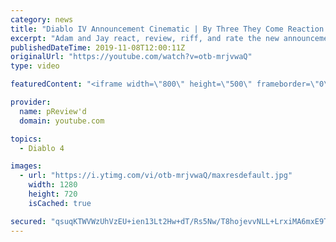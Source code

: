 ```yaml
---
category: news
title: "Diablo IV Announcement Cinematic | By Three They Come Reaction / Review / Rating"
excerpt: "Adam and Jay react, review, riff, and rate the new announcement cinematic everyone wanted to see last year at Blizzcon, Diablo IV 'By Three They Come'."
publishedDateTime: 2019-11-08T12:00:11Z
originalUrl: "https://youtube.com/watch?v=otb-mrjvwaQ"
type: video

featuredContent: "<iframe width=\"800\" height=\"500\" frameborder=\"0\" src=\"https://www.youtube.com/embed/otb-mrjvwaQ\" allow=\"accelerometer; autoplay; encrypted-media; gyroscope; picture-in-picture\" allowfullscreen></iframe>"

provider:
  name: pReview'd
  domain: youtube.com

topics:
  - Diablo 4

images:
  - url: "https://i.ytimg.com/vi/otb-mrjvwaQ/maxresdefault.jpg"
    width: 1280
    height: 720
    isCached: true

secured: "qsuqKTWVWzUhVzEU+ien13Lt2Hw+dT/Rs5Nw/T8hojevvNLL+LrxiMA6mxE9TJUoOoFhQ9Je847OHbda0/a8FEzStTL9jxhYT6mTs9Yxlh+q6XqY3k+oHKM8jYWroQW5HVpv0z2VwlgFFja/Y+tCvTGDhB3EjX+X/EFZoO/+NHQ+oSmVcDN6Hb0TVULRXAhYvi/Mba7bFIhyBtYXQCRSmPcSZZl0AHY/237qz0PJ/oe7iXAMU7MCOX8AQ7FeqE3oYOU+6vnxw8LLVpdy/+OG7WN4GEaHA7CfX+/jnEW/I9kYXJjekV7gj+fP5qaQrx2JoiZzAqi6DmOwIBGC2yx1co/PpRkG8VSA/TkpuibExLdAx5rBw2/FqXpcFacxz0OAifzCXDGCcmTXSCqrxBRWjQN4ejs65rA6r7EMbQz35RZfGq9V4qzxxmTnDTFPTwr0;qk2W/IJHWXfyQReqIrPtwQ=="
---
```


